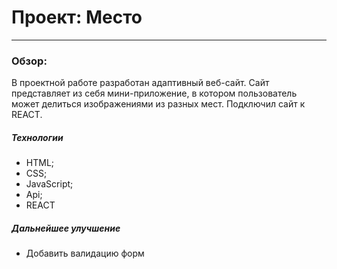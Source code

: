 # Проект: Место
---
### Обзор:
В проектной работе разработан адаптивный веб-сайт. Сайт представляет из себя мини-приложение, в котором пользователь может делиться изображениями из разных мест. Подключил сайт к REACT.

##### Технологии
- HTML;
- CSS;
- JavaScript;
- Api;
- REACT

##### Дальнейшее улучшение
- Добавить валидацию форм